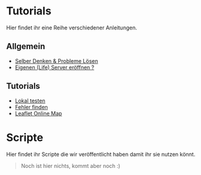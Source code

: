 # Tutorials

Hier findet ihr eine Reihe verschiedener Anleitungen.

## Allgemein

- [Selber Denken & Probleme Lösen](tutorials/thinking)
- [Eigenen (Life) Server eröffnen ?](tutorials/life_server)


## Tutorials

- [Lokal testen](tutorials/local_testing)
- [Fehler finden](tutorials/errors)
- [Leaflet Online Map](tutorials/leaflet)


# Scripte

Hier findet ihr Scripte die wir veröffentlicht haben damit ihr sie nutzen könnt.

> Noch ist hier nichts, kommt aber noch :)